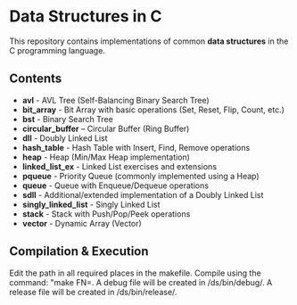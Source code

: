 # Data Structures in C
This repository contains implementations of common **data structures** in the C programming language.

## Contents
- **avl** - AVL Tree (Self-Balancing Binary Search Tree)  
- **bit_array** - Bit Array with basic operations (Set, Reset, Flip, Count, etc.)  
- **bst** - Binary Search Tree  
- **circular_buffer** – Circular Buffer (Ring Buffer)  
- **dll** - Doubly Linked List  
- **hash_table** - Hash Table with Insert, Find, Remove operations  
- **heap** - Heap (Min/Max Heap implementation)  
- **linked_list_ex** - Linked List exercises and extensions  
- **pqueue** - Priority Queue (commonly implemented using a Heap)  
- **queue** - Queue with Enqueue/Dequeue operations  
- **sdll** - Additional/extended implementation of a Doubly Linked List  
- **singly_linked_list** - Singly Linked List  
- **stack** - Stack with Push/Pop/Peek operations  
- **vector** - Dynamic Array (Vector)  

## Compilation & Execution
Edit the path in all required places in the makefile.
Compile using the command: "make FN=<filename>.
A debug file will be created in /ds/bin/debug/<filename>.
A release file will be created in /ds/bin/release/<filename>.

